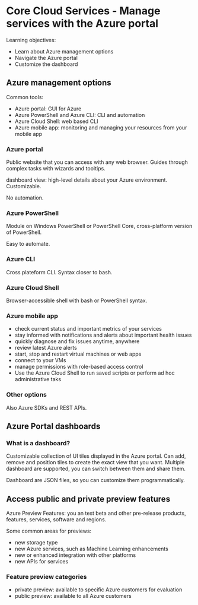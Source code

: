 # Core Cloud Services - Manage services with the Azure portal

Learning objectives:

- Learn about Azure management options
- Navigate the Azure portal
- Customize the dashboard

## Azure management options

Common tools:

- Azure portal: GUI for Azure
- Azure PowerShell and Azure CLI: CLI and automation
- Azure Cloud Shell: web based CLI
- Azure mobile app: monitoring and managing your resources from your mobile app

### Azure portal

Public website that you can access with any web browser. Guides through complex tasks with wizards and tooltips.

dashboard view: high-level details about your Azure environment. Customizable.

No automation.

### Azure PowerShell

Module on Windows PowerShell or PowerShell Core, cross-platform version of PowerShell.

Easy to automate.

### Azure CLI

Cross plateform CLI. Syntax closer to bash.

### Azure Cloud Shell

Browser-accessible shell with bash or PowerShell syntax.

### Azure mobile app

- check current status and important metrics of your services
- stay informed with notifications and alerts about important health issues
- quickly diagnose and fix issues anytime, anywhere
- review latest Azure alerts
- start, stop and restart virtual machines or web apps
- connect to your VMs
- manage permissions with role-based access control
- Use the Azure Cloud Shell to run saved scripts or perform ad hoc administrative taks

### Other options

Also Azure SDKs and REST APIs.

## Azure Portal dashboards

### What is a dashboard?

Customizable collection of UI tiles displayed in the Azure portal. Can add, remove and position tiles to create the exact view that you want. Multiple dashboard are supported, you can switch between them and share them.

Dashboard are JSON files, so you can customize them programmatically.

## Access public and private preview features

Azure Preview Features: you an test beta and other pre-release products, features, services, software and regions.

Some common areas for previews:

- new storage type
- new Azure services, such as Machine Learning enhancements
- new or enhanced integration with other platforms
- new APIs for services

### Feature preview categories

- private preview: available to specific Azure customers for evaluation
- public preview: available to all Azure customers
